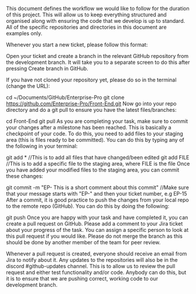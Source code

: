 This document defines the workflow we would like to follow for the duration of this project. This will allow us to keep everything structured and organised along with ensuring the code that we develop is up to standard. All of the specific repositories and directories in this document are examples only.

Whenever you start a new ticket, please follow this format:

Open your ticket and create a branch in the relevant GitHub repository from the development branch. It will take you to a separate screen to do this after pressing Create branch in GitHub.


If you have not cloned your repository yet, please do so in the terminal (change the URL):


cd ~/Documents/GitHub/Enterprise-Pro
git clone https://github.com/Enterprise-Pro/Front-End.git
Now go into your repo directory and do a git pull to ensure you have the latest files/branches:


cd Front-End
git pull
As you are completing your task, make sure to commit your changes after a milestone has been reached. This is basically a checkpoint of your code. To do this, you need to add files to your staging area (this is files ready to be committed). You can do this by typing any of the following in your terminal:


git add * //This is to add all files that have changed/been edited
git add FILE //This is to add a specific file to the staging area, where FILE is the file
Once you have added your modified files to the staging area, you can commit these changes:


git commit -m "EP-<ticket-number>  This is a short comment about this commit"
//Make sure that your message starts with "EP-" and then your ticket number, e.g EP-15
After a commit, it is good practice to push the changes from your local repo to the remote repo (GitHub). You can do this by doing the following:


git push
Once you are happy with your task and have completed it, you can create a pull request on GitHub. Please add a comment to your Jira ticket about your progress of the task. You can assign a specific person to look at this pull request if you would like. Please do not merge the branch as this should be done by another member of the team for peer review.

Whenever a pull request is created, everyone should receive an email from Jira to notify about it. Any updates to the repositories will also be in the discord #github-updates channel. This is to allow us to review the pull request and either test functionality and/or code. Anybody can do this, but it is to ensure that we are pushing correct, working code to our development branch. 
